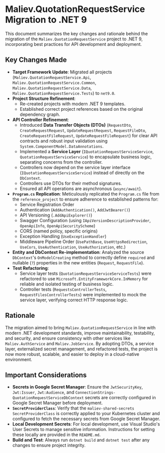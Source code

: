 # Maliev.QuotationRequestService Migration to .NET 9

This document summarizes the key changes and rationale behind the migration of the `Maliev.QuotationRequestService` project to .NET 9, incorporating best practices for API development and deployment.

## Key Changes Made

*   **Target Framework Update**: Migrated all projects (`Maliev.QuotationRequestService.Api`, `Maliev.QuotationRequestService.Common`, `Maliev.QuotationRequestService.Data`, `Maliev.QuotationRequestService.Tests`) to `net9.0`.
*   **Project Structure Refinement**: 
    *   Re-created projects with modern .NET 9 templates.
    *   Established correct project references based on the original dependency graph.
*   **API Controller Refinement**:
    *   Introduced **Data Transfer Objects (DTOs)** (`RequestDto`, `CreateRequestRequest`, `UpdateRequestRequest`, `RequestFileDto`, `CreateRequestFileRequest`, `UpdateRequestFileRequest`) for clear API contracts and robust input validation using `System.ComponentModel.DataAnnotations`.
    *   Implemented a **Service Layer** (`IQuotationRequestServiceService`, `QuotationRequestServiceService`) to encapsulate business logic, separating concerns from the controller.
    *   Controllers now depend on the service layer interface (`IQuotationRequestServiceService`) instead of directly on the `DbContext`.
    *   Controllers use DTOs for their method signatures.
    *   Ensured all API operations are asynchronous (`async/await`).
*   **`Program.cs` Replication**: Meticulously replicated the `Program.cs` file from the `reference_project` to ensure adherence to established patterns for:
    *   Service Registration Order
    *   Authentication (`AddAuthentication()`, `AddJwtBearer()`)
    *   API Versioning (`.AddApiExplorer()`)
    *   Swagger Configuration (using `IApiVersionDescriptionProvider`, `OpenApiInfo`, `OpenApiSecurityScheme`)
    *   CORS (named policy, specific origins)
    *   Exception Handling (`UseExceptionHandler`)
    *   Middleware Pipeline Order (`UsePathBase`, `UseHttpsRedirection`, `UseCors`, `UseAuthentication`, `UseAuthorization`, etc.)
*   **Entity and DbContext Re-implementation**: Analyzed the source `DbContext`'s `OnModelCreating` method to correctly define `required` and nullable (`?`) properties in the new entities (`Request`, `RequestFile`).
*   **Test Refactoring**:
    *   Service layer tests (`QuotationRequestServiceServiceTests`) were refactored to use `Microsoft.EntityFrameworkCore.InMemory` for reliable and isolated testing of business logic.
    *   Controller tests (`RequestsControllerTests`, `RequestFilesControllerTests`) were implemented to mock the service layer, verifying correct HTTP response logic.

## Rationale

The migration aimed to bring `Maliev.QuotationRequestService` in line with modern .NET development standards, improve maintainability, testability, and security, and ensure consistency with other services like `Maliev.AuthService` and `Maliev.JobService`. By adopting DTOs, a service layer, externalized secret management, and refactored tests, the project is now more robust, scalable, and easier to deploy in a cloud-native environment.

## Important Considerations

*   **Secrets in Google Secret Manager**: Ensure the `JwtSecurityKey`, `Jwt:Issuer`, `Jwt:Audience`, and `ConnectionStrings-QuotationRequestServiceDbContext` secrets are correctly configured in Google Secret Manager before deployment.
*   **`SecretProviderClass`**: Verify that the `maliev-shared-secrets` `SecretProviderClass` is correctly applied to your Kubernetes cluster and configured to fetch the necessary secrets from Google Secret Manager.
*   **Local Development Secrets**: For local development, use Visual Studio's User Secrets to manage sensitive information. Instructions for setting these locally are provided in the `README.md`.
*   **Build and Test**: Always run `dotnet build` and `dotnet test` after any changes to ensure project integrity.
